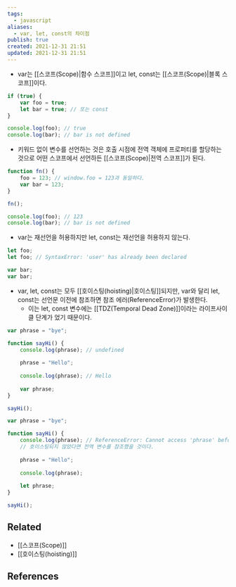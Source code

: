 ```yaml
---
tags:
  - javascript
aliases:
  - var, let, const의 차이점
publish: true
created: 2021-12-31 21:51
updated: 2021-12-31 21:51
---
```


- var는 [[스코프(Scope)|함수 스코프]]이고 let, const는 [[스코프(Scope)|블록 스코프]]이다.

```js
if (true) {
	var foo = true;
	let bar = true; // 또는 const
}

console.log(foo); // true
console.log(bar); // bar is not defined
```

- 키워드 없이 변수를 선언하는 것은 호출 시점에 전역 객체에 프로퍼티를 할당하는 것으로 어떤 스코프에서 선언하든 [[스코프(Scope)|전역 스코프]]가 된다.

```js
function fn() {
	foo = 123; // window.foo = 123과 동일하다.
	var bar = 123;
}

fn();

console.log(foo); // 123 
console.log(bar); // bar is not defined
```

- var는 재선언을 허용하지만 let, const는 재선언을 허용하지 않는다.

```js
let foo;
let foo; // SyntaxError: 'user' has already been declared

var bar;
var bar;
```

- var, let, const는 모두 [[호이스팅(hoisting)|호이스팅]]되지만, var와 달리 let, const는 선언문 이전에 참조하면 참조 에러(ReferenceError)가 발생한다.
	- 이는 let, const 변수에는 [[TDZ(Temporal Dead Zone)]]이라는 라이프사이클 단계가 었기 때문이다.

```js
var phrase = "bye";

function sayHi() {
	console.log(phrase); // undefined
	
	phrase = "Hello";
	
	console.log(phrase); // Hello
	
	var phrase;
}

sayHi();
```

```js
var phrase = "bye";

function sayHi() {
	console.log(phrase); // ReferenceError: Cannot access 'phrase' before initialization
	// 호이스팅되지 않았다면 전역 변수를 참조했을 것이다.
	
	phrase = "Hello";
	
	console.log(phrase);
	
	let phrase;
}

sayHi();
```


## Related

- [[스코프(Scope)]]
- [[호이스팅(hoisting)]]

## References
